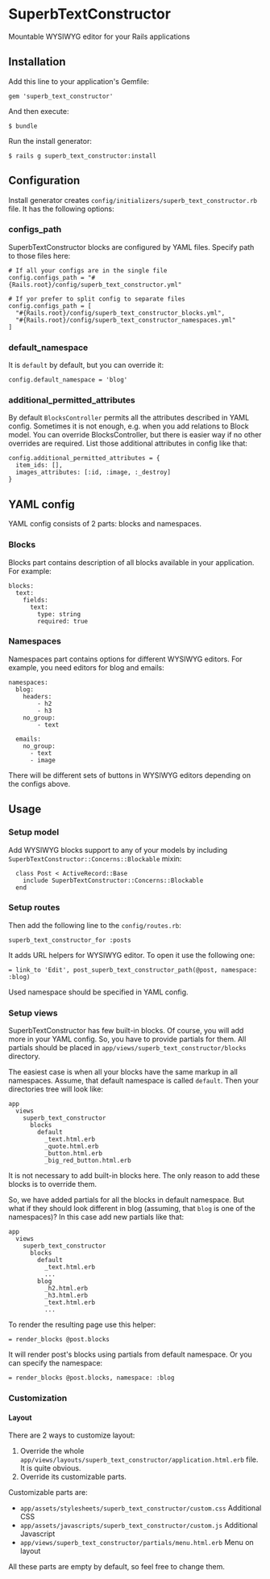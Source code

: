 # SuperbTextConstructor

Mountable WYSIWYG editor for your Rails applications

## Installation

Add this line to your application's Gemfile:

    gem 'superb_text_constructor'

And then execute:

    $ bundle

Run the install generator:

    $ rails g superb_text_constructor:install

## Configuration

Install generator creates `config/initializers/superb_text_constructor.rb` file. It has the following options:

### configs_path

SuperbTextConstructor blocks are configured by YAML files. Specify path to those files here:

    # If all your configs are in the single file
    config.configs_path = "#{Rails.root}/config/superb_text_constructor.yml"

    # If yor prefer to split config to separate files
    config.configs_path = [
      "#{Rails.root}/config/superb_text_constructor_blocks.yml",
      "#{Rails.root}/config/superb_text_constructor_namespaces.yml"
    ]

### default_namespace

It is `default` by default, but you can override it:

    config.default_namespace = 'blog'

### additional_permitted_attributes

By default `BlocksController` permits all the attributes described in YAML config. Sometimes it is not enough, e.g. when you add relations to Block model. You can override BlocksController, but there is easier way if no other overrides are required. List those additional attributes in config like that:

    config.additional_permitted_attributes = {
      item_ids: [],
      images_attributes: [:id, :image, :_destroy]
    }

## YAML config

YAML config consists of 2 parts: blocks and namespaces.

### Blocks

Blocks part contains description of all blocks available in your application. For example:

    blocks:
      text:
        fields:
          text:
            type: string
            required: true

### Namespaces

Namespaces part contains options for different WYSIWYG editors. For example, you need editors for blog and emails:

    namespaces:
      blog:
        headers:
            - h2
            - h3
        no_group:
            - text

      emails:
        no_group:
          - text
          - image

There will be different sets of buttons in WYSIWYG editors depending on the configs above.

## Usage

### Setup model

Add WYSIWYG blocks support to any of your models by including `SuperbTextConstructor::Concerns::Blockable` mixin:

      class Post < ActiveRecord::Base
        include SuperbTextConstructor::Concerns::Blockable
      end

### Setup routes

Then add the following line to the `config/routes.rb`:

    superb_text_constructor_for :posts

It adds URL helpers for WYSIWYG editor. To open it use the following one:

    = link_to 'Edit', post_superb_text_constructor_path(@post, namespace: :blog)

Used namespace should be specified in YAML config.

### Setup views

SuperbTextConstructor has few built-in blocks. Of course, you will add more in your YAML config. So, you have to provide partials for them. All partials should be placed in `app/views/superb_text_constructor/blocks` directory.

The easiest case is when all your blocks have the same markup in all namespaces. Assume, that default namespace is called `default`. Then your directories tree will look like:

    app
      views
        superb_text_constructor
          blocks
            default
              _text.html.erb
              _quote.html.erb
              _button.html.erb
              _big_red_button.html.erb

It is not necessary to add built-in blocks here. The only reason to add these blocks is to override them.

So, we have added partials for all the blocks in default namespace. But what if they should look different in blog (assuming, that `blog` is one of the namespaces)? In this case add new partials like that:

    app
      views
        superb_text_constructor
          blocks
            default
              _text.html.erb
              ...
            blog
              _h2.html.erb
              _h3.html.erb
              _text.html.erb
              ...

To render the resulting page use this helper:

    = render_blocks @post.blocks

It will render post's blocks using partials from default namespace. Or you can specify the namespace:

    = render_blocks @post.blocks, namespace: :blog

### Customization

#### Layout

There are 2 ways to customize layout:

1. Override the whole `app/views/layouts/superb_text_constructor/application.html.erb` file. It is quite obvious.
2. Override its customizable parts.

Customizable parts are:

* `app/assets/stylesheets/superb_text_constructor/custom.css` Additional CSS
* `app/assets/javascripts/superb_text_constructor/custom.js` Additional Javascript
* `app/views/superb_text_constructor/partials/menu.html.erb` Menu on layout

All these parts are empty by default, so feel free to change them.
